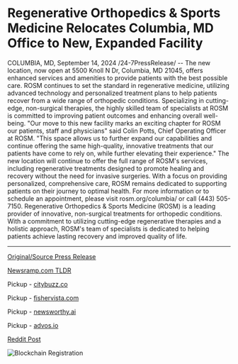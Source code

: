 # Regenerative Orthopedics & Sports Medicine Relocates Columbia, MD Office to New, Expanded Facility

COLUMBIA, MD, September 14, 2024 /24-7PressRelease/ -- The new location, now open at 5500 Knoll N Dr, Columbia, MD 21045, offers enhanced services and amenities to provide patients with the best possible care.  ROSM continues to set the standard in regenerative medicine, utilizing advanced technology and personalized treatment plans to help patients recover from a wide range of orthopedic conditions. Specializing in cutting-edge, non-surgical therapies, the highly skilled team of specialists at ROSM is committed to improving patient outcomes and enhancing overall well-being.  "Our move to this new facility marks an exciting chapter for ROSM our patients, staff and physicians" said Colin Potts, Chief Operating Officer at ROSM. "This space allows us to further expand our capabilities and continue offering the same high-quality, innovative treatments that our patients have come to rely on, while further elevating their experience."  The new location will continue to offer the full range of ROSM's services, including regenerative treatments designed to promote healing and recovery without the need for invasive surgeries. With a focus on providing personalized, comprehensive care, ROSM remains dedicated to supporting patients on their journey to optimal health.  For more information or to schedule an appointment, please visit rosm.org/columbia/ or call (443) 505-7150.  Regenerative Orthopedics & Sports Medicine (ROSM) is a leading provider of innovative, non-surgical treatments for orthopedic conditions. With a commitment to utilizing cutting-edge regenerative therapies and a holistic approach, ROSM's team of specialists is dedicated to helping patients achieve lasting recovery and improved quality of life. 

---

[Original/Source Press Release](https://www.24-7pressrelease.com/press-release/514322/regenerative-orthopedics-sports-medicine-relocates-columbia-md-office-to-new-expanded-facility)
                    

[Newsramp.com TLDR](https://newsramp.com/curated-news/rosm-opens-new-facility-in-columbia-md-to-enhance-patient-care/10956e2611a240b80df1cb656235f2f9) 


Pickup - [citybuzz.co](https://citybuzz.co/2024/09/14/rosm-expands-columbia-md-office-to-enhance-patient-care-in-regenerative-medicine)

Pickup - [fishervista.com](https://fishervista.com/en/regenerative-orthopedics-sports-medicine-expands-columbia-md-facility-to-enhance-patient-care/20246829)

Pickup - [newsworthy.ai](https://newsworthy.ai/curated/rosm-expands-columbia-md-office-to-enhance-regenerative-medicine-services/20246829)

Pickup - [advos.io](https://advos.io/en/rosm-expands-columbia-md-office-to-enhance-regenerative-medicine-services/20246829)
 



[Reddit Post](https://www.reddit.com/r/Business_NewsRamp/comments/1fh6w78/rosm_opens_new_facility_in_columbia_md_to_enhance/) 



![Blockchain Registration](https://cdn.newsramp.app/24-7PressRelease/qrcode/249/14/rainAsx2.webp)